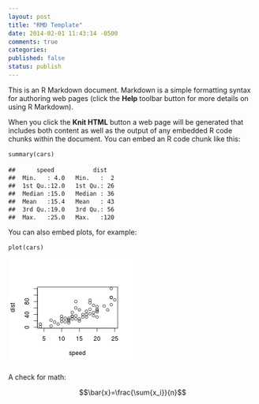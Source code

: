 ```yaml
---
layout: post
title: "RMD Template"
date: 2014-02-01 11:43:14 -0500
comments: true
categories:
published: false
status: publish
---
```

 
 
This is an R Markdown document. Markdown is a simple formatting syntax for authoring web pages (click the **Help** toolbar button for more details on using R Markdown).
 
When you click the **Knit HTML** button a web page will be generated that includes both content as well as the output of any embedded R code chunks within the document. You can embed an R code chunk like this:
 

    summary(cars)

    ##      speed           dist    
    ##  Min.   : 4.0   Min.   :  2  
    ##  1st Qu.:12.0   1st Qu.: 26  
    ##  Median :15.0   Median : 36  
    ##  Mean   :15.4   Mean   : 43  
    ##  3rd Qu.:19.0   3rd Qu.: 56  
    ##  Max.   :25.0   Max.   :120

 
You can also embed plots, for example:
 

    plot(cars)

![plot of chunk unnamed-chunk-2](/images/figure/unnamed-chunk-2.png) 

 
A check for math:
 
$$\bar{x}=\frac{\sum{x_i}}{n}$$
 
 
